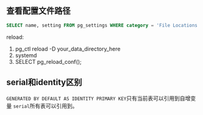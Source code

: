 ## 查看配置文件路径
```sql
SELECT name, setting FROM pg_settings WHERE category = 'File Locations';
```
reload:
1. pg_ctl reload -D your_data_directory_here
2. systemd
3. SELECT pg_reload_conf();

## serial和identity区别

`GENERATED BY DEFAULT AS IDENTITY PRIMARY KEY`只有当前表可以引用到自增变量
`serial`所有表可以引用到。